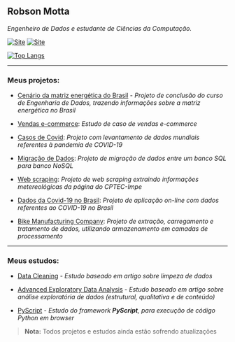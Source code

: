 ## Robson Motta
_Engenheiro de Dados e estudante de Ciências da Computação._ 

[![Site](https://img.shields.io/badge/LinkedIn-0077B5?style=flat&logo=linkedin&logoColor=white)](https://www.linkedin.com/in/robsonjmotta/)
[![Site](https://img.shields.io/badge/Gmail-D14836?style=flat&logo=gmail&logoColor=white)](mailto:rbsmotta@gmail.com)

[![Top Langs](https://github-readme-stats.vercel.app/api/top-langs/?username=rbsmotta)](https://github.com/anuraghazra/github-readme-stats)

---
### Meus projetos:

- [Cenário da matriz energética do Brasil](https://github.com/rbsmotta/projeto_final_soulcode) - _Projeto de conclusão do curso de Engenharia de Dados, trazendo informações sobre a matriz energética no Brasil_

- [Vendas e-commerce](https://github.com/rbsmotta/estudo-de-caso-ecommerce): _Estudo de caso de vendas e-commerce_ 

- [Casos de Covid](https://github.com/rbsmotta/Covid-Cases): _Projeto com levantamento de dados mundiais referentes à pandemia de COVID-19_

- [Migração de Dados](https://github.com/rbsmotta/OLDTech): _Projeto de migração de dados entre um banco SQL para banco NoSQL_

- [Web scraping](https://github.com/rbsmotta/web-scraping): _Projeto de web scraping extraindo informações metereológicas da página do CPTEC-Impe_

- [Dados da Covid-19 no Brasil](https://github.com/rbsmotta/dados-covid-brasil): _Projeto de aplicação on-line com dados referentes ao COVID-19 no Brasil_

- [Bike Manufacturing Company](https://github.com/rbsmotta/bike-manufacturing-company/blob/main/readme.md): _Projeto de extração, carregamento e tratamento de dados, utilizando armazenamento em camadas de processamento_
---
### Meus estudos:

- [Data Cleaning](https://github.com/rbsmotta/data-cleaning) - _Estudo baseado em artigo sobre limpeza de dados_

- [Advanced Exploratory Data Analysis](https://github.com/rbsmotta/advanced-exploratory-data-analysis) - _Estudo baseado em artigo sobre análise exploratória de dados (estrutural, qualitativa e de conteúdo)_

- [PyScript](https://github.com/rbsmotta/PyScript) - _Estudo do framework **PyScript**, para execução de código Python em browser_

> **Nota:** Todos projetos e estudos ainda estão sofrendo atualizações
